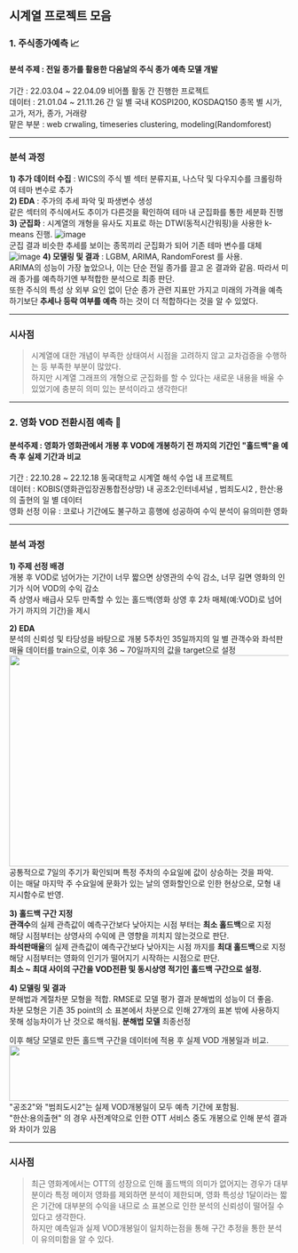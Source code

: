 ## 시계열 프로젝트 모음
### 1. 주식종가예측 📈 
#### 분석 주제 : 전일 종가를 활용한 다음날의 주식 종가 예측 모델 개발
기간 : 22.03.04 ~ 22.04.09 비어플 활동 간 진행한 프로젝트 <br>
데이터 : 21.01.04 ~ 21.11.26 간 일 별 국내 KOSPI200, KOSDAQ150 종목 별 시가, 고가, 저가, 종가, 거래량<br>
맡은 부분 : web crwaling,  timeseries clustering,  modeling(Randomforest)
*** 
### 분석 과정
__1) 추가 데이터 수집__ : WICS의 주식 별 섹터 분류지표, 나스닥 및 다우지수를 크롤링하여 테마 변수로 추가  
__2) EDA__ : 주가의 추세 파악 및 파생변수 생성  
같은 섹터의 주식에서도 추이가 다른것을 확인하여 테마 내 군집화를 통한 세분화 진행  
__3) 군집화__ : 시계열의 개형을 유사도 지표로 하는 DTW(동적시간워핑)을 사용한 k-means 진행. 
![image](https://velog.velcdn.com/images/pong_jin/post/4d323a76-dd2a-4b23-b3c4-1b028fc7ce1e/image.png)<br> 군집 결과 비슷한 추세를 보이는 종목끼리 군집화가 되어 기존 테마 변수를 대체
![image](https://velog.velcdn.com/images/pong_jin/post/0c32d9e1-b5d1-4f4d-a283-962f598b2cd4/image.png)
__4) 모델링 및 결과__ : LGBM, ARIMA, RandomForest 를 사용.   
ARIMA의 성능이 가장 높았으나, 이는 단순 전일 종가를 끌고 온 결과와 같음. 따라서 미래 종가를 예측하기엔 부적합한 분석으로 최종 판단.  
또한 주식의 특성 상 외부 요인 없이 단순 종가 관련 지표만 가지고 미래의 가격을 예측하기보단 __추세나 등락 여부를 예측__ 하는 것이 더 적합하다는 것을 알 수 있었다.
***
### 시사점
> 시계열에 대한 개념이 부족한 상태여서 시점을 고려하지 않고 교차검증을 수행하는 등 부족한 부분이 많았다.  
하지만 시계열 그래프의 개형으로 군집화를 할 수 있다는 새로운 내용을 배울 수 있었기에 충분히 의미 있는 분석이라고 생각한다!

***
### 2. 영화 VOD 전환시점 예측 🎥
#### 분석주제 : 영화가 영화관에서 개봉 후 VOD에 개봉하기 전 까지의 기간인 "홀드백"을 예측 후 실제 기간과 비교
기간 : 22.10.28 ~ 22.12.18 동국대학교 시계열 해석 수업 내 프로젝트  
데이터 : KOBIS(영화관입장권통합전상망) 내 공조2:인터네셔널 , 범죄도시2 , 한산:용의 출현의 일 별 데이터  
영화 선정 이유 : 코로나 기간에도 불구하고 흥행에 성공하여 수익 분석이 유의미한 영화
***
### 분석 과정
**1) 주제 선정 배경**  
    개봉 후 VOD로 넘어가는 기간이 너무 짧으면 상영관의 수익 감소, 너무 길면 영화의 인기가 식어 VOD의 수익 감소<br>즉 상영사 배급사 모두 만족할 수 있는 홀드백(영화 상영 후 2차 매체(예:VOD)로 넘어가기 까지의 기간)을 제시

**2) EDA**  
분석의 신뢰성 및 타당성을 바탕으로 개봉 5주차인 35일까지의 일 별 관객수와 좌석판매율 데이터를 train으로,  이후 36 ~ 70일까지의 값을 target으로 설정  
<img src="https://velog.velcdn.com/images/pong_jin/post/460eaf08-b7cf-4b60-96b7-19c101b6304b/image.png" width="600" height="380"/>  
공통적으로 7일의 주기가 확인되며 특정 주차의 수요일에 값이 상승하는 것을 파악.  
이는 매달 마지막 주 수요일에 문화가 있는 날의 영화할인으로 인한 현상으로, 모형 내 지시함수로 반영.  

**3) 홀드백 구간 지정**  
<b>관객수</b>의 실제 관측값이 예측구간보다 낮아지는 시점 부터는 <b>최소 홀드백</b>으로 지정  
해당 시점부터는 상영사의 수익에 큰 영향을 끼치지 않는것으로 판단. <br> <b>좌석판매율</b>의 실제 관측값이 예측구간보다 낮아지는 시점 까지를 <b>최대 홀드백</b>으로 지정  
해당 시점부터는 영화의 인기가 떨어지기 시작하는 시점으로 판단.  
**최소 ~ 최대 사이의 구간을 VOD전환 및 동시상영 적기인 홀드백 구간으로 설정.**  

**4) 모델링 및 결과**  
분해법과 계절차분 모형을 적합. RMSE로 모델 평가 결과 분해법의 성능이 더 좋음.  
차분 모형은 기존 35 point의 소 표본에서 차분으로 인해 27개의 표본 밖에 사용하지 못해 성능차이가 난 것으로 해석됨. **분해법 모델** 최종선정  

이후 해당 모델로 만든 홀드백 구간을 데이터에 적용 후 실제 VOD 개봉일과 비교.  
<img src="https://velog.velcdn.com/images/pong_jin/post/b85254c8-39df-4289-92e2-c67f03c6e71f/image.png" width="700" height="100"/>  
"공조2"와 "범죄도시2"는 실제 VOD개봉일이 모두 예측 기간에 포함됨.  
 "한산:용의출현" 의 경우 사전계약으로 인한 OTT 서비스 중도 개봉으로 인해 분석 결과와 차이가 있음  
***
### 시사점
>최근 영화계에서는 OTT의 성장으로 인해 홀드백의 의미가 없어지는 경우가 대부분이라 특정 메이저 영화를 제외하면 분석이 제한되며, 영화 특성상 1달이라는 짧은 기간에 대부분의 수익을 내므로 소 표본으로 인한 분석의 신뢰성이 떨어질 수 있다고 생각한다.     
하지만 예측일과 실제 VOD개봉일이 일치하는점을 통해 구간 추정을 통한 분석이 유의미함을 알 수 있다. 
